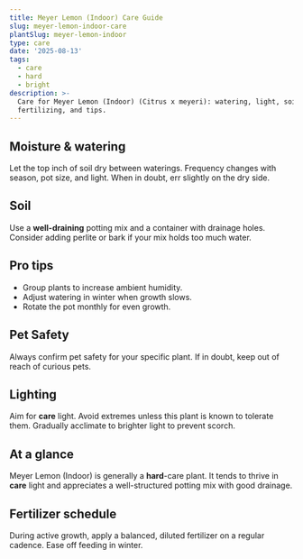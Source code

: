 ```yaml
---
title: Meyer Lemon (Indoor) Care Guide
slug: meyer-lemon-indoor-care
plantSlug: meyer-lemon-indoor
type: care
date: '2025-08-13'
tags:
  - care
  - hard
  - bright
description: >-
  Care for Meyer Lemon (Indoor) (Citrus x meyeri): watering, light, soil,
  fertilizing, and tips.
---
```

## Moisture & watering
Let the top inch of soil dry between waterings. Frequency changes with season, pot size, and light. When in doubt, err slightly on the dry side.

## Soil
Use a **well-draining** potting mix and a container with drainage holes. Consider adding perlite or bark if your mix holds too much water.

## Pro tips
- Group plants to increase ambient humidity.
- Adjust watering in winter when growth slows.
- Rotate the pot monthly for even growth.

## Pet Safety
Always confirm pet safety for your specific plant. If in doubt, keep out of reach of curious pets.

## Lighting
Aim for **care** light. Avoid extremes unless this plant is known to tolerate them. Gradually acclimate to brighter light to prevent scorch.

## At a glance
Meyer Lemon (Indoor) is generally a **hard**-care plant. It tends to thrive in **care** light and appreciates a well-structured potting mix with good drainage.

## Fertilizer schedule
During active growth, apply a balanced, diluted fertilizer on a regular cadence. Ease off feeding in winter.
